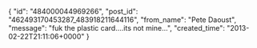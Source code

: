  {
   "id": "484000044969266",
   "post_id": "462493170453287_483918211644116",
   "from_name": "Pete Daoust",
   "message": "fuk the plastic card....its not mine...",
   "created_time": "2013-02-22T21:11:06+0000"
 }

